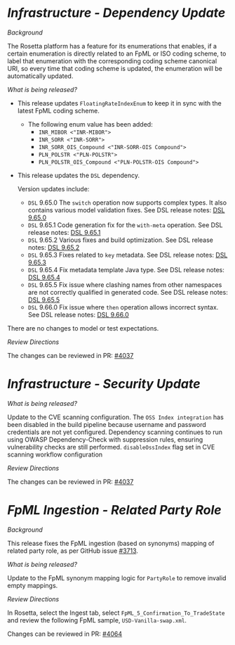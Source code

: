 # _Infrastructure - Dependency Update_

_Background_

The Rosetta platform has a feature for its enumerations that enables, if a certain enumeration is directly related to an FpML or ISO coding scheme, to label that enumeration with the corresponding coding scheme canonical URI, so every time that coding scheme is updated, the enumeration will be automatically updated.

_What is being released?_

- This release updates `FloatingRateIndexEnum` to keep it in sync with the latest FpML coding scheme.
   * The following enum value has been added:
       * `INR_MIBOR <"INR-MIBOR">`
       * `INR_SORR <"INR-SORR">`
       * `INR_SORR_OIS_Compound <"INR-SORR-OIS Compound">`
       * `PLN_POLSTR <"PLN-POLSTR">`
       * `PLN_POLSTR_OIS_Compound <"PLN-POLSTR-OIS Compound">`


- This release updates the `DSL` dependency.

   Version updates include:
   - `DSL` 9.65.0 The `switch` operation now supports complex types. It also contains various model validation fixes. See DSL release notes: [DSL 9.65.0](https://github.com/finos/rune-dsl/releases/tag/9.65.0)
   - `DSL` 9.65.1 Code generation fix for the `with-meta` operation. See DSL release notes: [DSL 9.65.1](https://github.com/finos/rune-dsl/releases/tag/9.65.1)
   - `DSL` 9.65.2 Various fixes and build optimization. See DSL release notes: [DSL 9.65.2](https://github.com/finos/rune-dsl/releases/tag/9.65.2)
   - `DSL` 9.65.3 Fixes related to `key` metadata. See DSL release notes: [DSL 9.65.3](https://github.com/finos/rune-dsl/releases/tag/9.65.3)
   - `DSL` 9.65.4 Fix metadata template Java type. See DSL release notes: [DSL 9.65.4](https://github.com/finos/rune-dsl/releases/tag/9.65.4)
   - `DSL` 9.65.5 Fix issue where clashing names from other namespaces are not correctly qualified in generated code. See DSL release notes: [DSL 9.65.5](https://github.com/finos/rune-dsl/releases/tag/9.65.5)
   - `DSL` 9.66.0 Fix issue where `then` operation allows incorrect syntax. See DSL release notes: [DSL 9.66.0](https://github.com/finos/rune-dsl/releases/tag/9.66.0)



There are no changes to model or test expectations.

_Review Directions_

The changes can be reviewed in PR: [#4037](https://github.com/finos/common-domain-model/pull/4037)

# _Infrastructure - Security Update_

_What is being released?_

Update to the CVE scanning configuration. The `OSS Index integration` has been disabled in the build pipeline because username and password credentials are not yet configured. Dependency scanning continues to run using OWASP Dependency-Check with suppression rules, ensuring vulnerability checks are still performed.
`disableOssIndex` flag set in CVE scanning workflow configuration

_Review Directions_

The changes can be reviewed in PR: [#4037](https://github.com/finos/common-domain-model/pull/4037)

# *FpML Ingestion - Related Party Role*

_Background_

This release fixes the FpML ingestion (based on synonyms) mapping of related party role, as per GitHub issue [#3713](https://github.com/finos/common-domain-model/issues/3713).

_What is being released?_

Update to the FpML synonym mapping logic for `PartyRole` to remove invalid empty mappings.

_Review Directions_

In Rosetta, select the Ingest tab, select `FpML_5_Confirmation_To_TradeState` and review the following FpML sample, `USD-Vanilla-swap.xml`.

Changes can be reviewed in PR: [#4064](https://github.com/finos/common-domain-model/pull/4064)